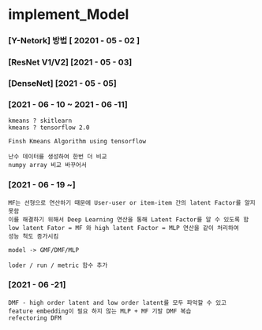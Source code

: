 # implement_Model

### [Y-Netork] 방법 [ 20201 - 05 - 02 ]
### [ResNet V1/V2] [2021 - 05 - 03]
### [DenseNet] [2021 - 05 - 05]
### [2021 - 06 - 10 ~ 2021 - 06 -11]   

    kmeans ? skitlearn
    kmeans ? tensorflow 2.0
    
    Finsh Kmeans Algorithm using tensorflow
    
    난수 데이터를 생성하여 한번 더 비교
    numpy array 비교 바꾸어서 
    
    
### [2021 - 06 - 19 ~]

    MF는 선형으로 연산하기 때문에 User-user or item-item 간의 latent Factor를 알지 못함
    이를 해결하기 위해서 Deep Learning 연산을 통해 Latent Factor를 알 수 있도록 함
    low latent Fator = MF 와 high latent Factor = MLP 연산을 같이 처리하여 
    성능 척도 증가시킴
    
    model -> GMF/DMF/MLP
   
    loder / run / metric 함수 추가
    
### [2021 - 06 -21]

    DMF - high order latent and low order latent를 모두 파악할 수 있고
    feature embedding이 필요 하지 않는 MLP + MF 기발 DMF 복습
    refectoring DFM
